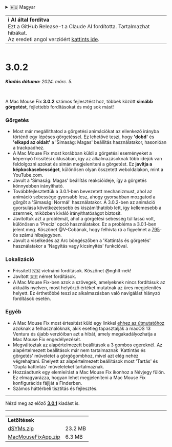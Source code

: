 <details>
<summary>🇭🇺 Magyar</summary>

[🇬🇧 English (GitHub)](https://github.com/noah-nuebling/mac-mouse-fix/releases/tag/3.0.2)\
[🇦🇩 Català](https://redirect.macmousefix.com/?target=mmf-release&tag=3.0.2&locale=ca)\
[🇩🇪 Deutsch](https://redirect.macmousefix.com/?target=mmf-release&tag=3.0.2&locale=de)\
[🇪🇸 Español](https://redirect.macmousefix.com/?target=mmf-release&tag=3.0.2&locale=es)\
[🇫🇷 Français](https://redirect.macmousefix.com/?target=mmf-release&tag=3.0.2&locale=fr)\
[🇮🇩 Indonesia](https://redirect.macmousefix.com/?target=mmf-release&tag=3.0.2&locale=id)\
[🇮🇹 Italiano](https://redirect.macmousefix.com/?target=mmf-release&tag=3.0.2&locale=it)\
**🇭🇺 Magyar**\
[🇳🇱 Nederlands](https://redirect.macmousefix.com/?target=mmf-release&tag=3.0.2&locale=nl)\
[🇵🇱 Polski](https://redirect.macmousefix.com/?target=mmf-release&tag=3.0.2&locale=pl)\
[🇧🇷 Português (Brasil)](https://redirect.macmousefix.com/?target=mmf-release&tag=3.0.2&locale=pt-BR)\
[🇵🇹 Português (Portugal)](https://redirect.macmousefix.com/?target=mmf-release&tag=3.0.2&locale=pt-PT)\
[🇷🇴 Română](https://redirect.macmousefix.com/?target=mmf-release&tag=3.0.2&locale=ro)\
[🇸🇪 Svenska](https://redirect.macmousefix.com/?target=mmf-release&tag=3.0.2&locale=sv)\
[🇻🇳 Tiếng Việt](https://redirect.macmousefix.com/?target=mmf-release&tag=3.0.2&locale=vi)\
[🇹🇷 Türkçe](https://redirect.macmousefix.com/?target=mmf-release&tag=3.0.2&locale=tr)\
[🇨🇿 Čeština](https://redirect.macmousefix.com/?target=mmf-release&tag=3.0.2&locale=cs)\
[🇬🇷 Ελληνικά](https://redirect.macmousefix.com/?target=mmf-release&tag=3.0.2&locale=el)\
[🇷🇺 Русский](https://redirect.macmousefix.com/?target=mmf-release&tag=3.0.2&locale=ru)\
[🇺🇦 Українська](https://redirect.macmousefix.com/?target=mmf-release&tag=3.0.2&locale=uk)\
[🇮🇱 עברית](https://redirect.macmousefix.com/?target=mmf-release&tag=3.0.2&locale=he)\
[🇸🇦 العربية](https://redirect.macmousefix.com/?target=mmf-release&tag=3.0.2&locale=ar)\
[🇮🇳 हिन्दी](https://redirect.macmousefix.com/?target=mmf-release&tag=3.0.2&locale=hi)\
[🇹🇭 ไทย](https://redirect.macmousefix.com/?target=mmf-release&tag=3.0.2&locale=th)\
[🇨🇳 中文 (简体)](https://redirect.macmousefix.com/?target=mmf-release&tag=3.0.2&locale=zh-Hans)\
[🇨🇳 中文 (繁體)](https://redirect.macmousefix.com/?target=mmf-release&tag=3.0.2&locale=zh-Hant)\
[🇭🇰 中文（香港)](https://redirect.macmousefix.com/?target=mmf-release&tag=3.0.2&locale=zh-HK)\
[🇯🇵 日本語](https://redirect.macmousefix.com/?target=mmf-release&tag=3.0.2&locale=ja)\
[🇰🇷 한국어](https://redirect.macmousefix.com/?target=mmf-release&tag=3.0.2&locale=ko)\
[Help translate Mac Mouse Fix to different languages!](https://github.com/noah-nuebling/mac-mouse-fix/discussions/731)
</details>
<table align=><td>
<b>ℹ️ AI által fordítva</b><br>
Ezt a GitHub Release-t a Claude AI fordította. Tartalmazhat hibákat.<br>
Az eredeti angol verzióért <a href="https://github.com/noah-nuebling/mac-mouse-fix/releases/tag/3.0.2">kattints ide</a>.
</td></table>

<table></table>

# 3.0.2
***Kiadás dátuma:** 2024. márc. 5.*

<br>

A Mac Mouse Fix **3.0.2** számos fejlesztést hoz, többek között **simább görgetést**, fejlettebb fordításokat és még sok mást!

### Görgetés

- Most már megállíthatod a görgetési animációkat az ellenkező irányba történő egy lépéses görgetéssel. Ez lehetővé teszi, hogy **'dobd'** és **'elkapd az oldalt'** a 'Simaság: Magas' beállítás használatakor, hasonlóan a trackpadhez.
- A Mac Mouse Fix most korábban küldi a görgetési eseményeket a képernyő frissítési ciklusában, így az alkalmazásoknak több idejük van feldolgozni azokat és simán megjeleníteni a görgetést. Ez **javítja a képkockasebességet**, különösen olyan összetett weboldalakon, mint a YouTube.com.
- Javult a 'Simaság: Magas' beállítás reakcióideje, így a görgetés könnyebben irányítható.
- Továbbfejlesztettük a 3.0.1-ben bevezetett mechanizmust, ahol az animáció sebessége gyorsabb lesz, ahogy gyorsabban mozgatod a görgőt a 'Simaság: Normál' használatakor. A 3.0.2-ben az animáció gyorsulása következetesebb és kiszámíthatóbb lett, így kellemesebb a szemnek, miközben kiváló irányíthatóságot biztosít.
- Javítottuk azt a problémát, ahol a görgetési sebesség túl lassú volt, különösen a 'Precíz' opció használatakor. Ez a probléma a 3.0.1-ben jelent meg. Köszönet @V-Cobának, hogy felhívta rá a figyelmet a [795](https://github.com/noah-nuebling/mac-mouse-fix/issues/795)-ös számú hibajegyben.
- Javult a viselkedés az Arc böngészőben a 'Kattintás és görgetés' használatakor a 'Nagyítás vagy kicsinyítés' funkcióval.

### Lokalizáció

- Frissített 🇻🇳 vietnámi fordítások. Köszönet @nghlt-nek!
- Javított 🇩🇪 német fordítások.
- A Mac Mouse Fix-ben azok a szövegek, amelyeknek nincs fordításuk az aktuális nyelven, most helyőrző értéket mutatnak az üres megjelenítés helyett. Ez érthetőbbé teszi az alkalmazásban való navigálást hiányzó fordítások esetén.

### Egyéb

- A Mac Mouse Fix most értesítést küld egy linkkel [ehhez az útmutatóhoz](https://github.com/noah-nuebling/mac-mouse-fix/discussions/861) azoknak a felhasználóknak, akik esetleg tapasztalják a macOS 13 Ventura és újabb verzióiban azt a hibát, amely megakadályozhatja a Mac Mouse Fix engedélyezését.
- Megváltoztak az alapértelmezett beállítások a 3 gombos egereknél. Az alapértelmezett beállítások már nem tartalmaznak 'Kattintás és görgetés' műveletet a görgőgombhoz, mivel azt elég nehéz végrehajtani. Ehelyett az alapértelmezett beállítások most 'Tartás' és 'Dupla kattintás' műveleteket tartalmaznak.
- Hozzáadtunk egy elemleírást a Mac Mouse Fix ikonhoz a Névjegy fülön. Ez elmagyarázza, hogyan lehet megjeleníteni a Mac Mouse Fix konfigurációs fájlját a Finderben.
- Számos háttérbeli tisztítás és fejlesztés.

---

Nézd meg az előző [**3.0.1**](https://redirect.macmousefix.com/?target=mmf-release&tag=3.0.1&locale=hu) kiadást is.

---

<table align="start">
<tr>
    <td colspan=2>
        <b>Letöltések</b>
    </td>
</tr>
<tr>
    <td><a href="https://github.com/noah-nuebling/mac-mouse-fix/releases/download/3.0.2/dSYMs.zip">dSYMs.zip</a></td>
    <td>23.2 MB</td>
</tr>
<tr>
    <td><a href="https://github.com/noah-nuebling/mac-mouse-fix/releases/download/3.0.2/MacMouseFixApp.zip">MacMouseFixApp.zip</a></td>
    <td>6.3 MB</td>
</tr>
</table>